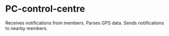 # PC-control-centre
Receives notifications from members. Parses GPS data. Sends notifications to nearby members.

